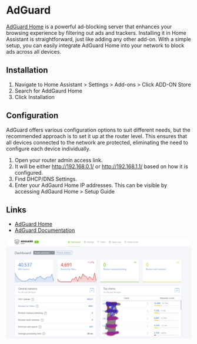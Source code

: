 # AdGuard

[AdGuard Home](https://adguard.com/adguard-home/overview.html) is a powerful ad-blocking server that enhances your browsing experience by filtering out ads and trackers. Installing it in Home Assistant is straightforward, just like adding any other add-on. With a simple setup, you can easily integrate AdGuard Home into your network to block ads across all devices.

## Installation 
1. Navigate to Home Assistant > Settings > Add-ons > Click ADD-ON Store
2. Search for AddGaurd Home
3. Click Installation 

## Configuration
AdGuard offers various configuration options to suit different needs, but the recommended approach is to set it up at the router level. This ensures that all devices connected to the network are protected, eliminating the need to configure each device individually.

1. Open your router admin access link. 
2. It will be either http://192.168.0.1/ or http://192.168.1.1/ based on how it is configured. 
3. Find DHCP/DNS Settings. 
4. Enter your AdGaurd Home IP addresses. This can be visible by accessing AdGaurd Home > Setup Guide

## Links
- [AdGuard Home](https://github.com/hassio-addons/addon-adguard-home)
- [AdGuard Documentation](https://github.com/hassio-addons/addon-adguard-home/blob/v5.1.2/README.md)


![AdGuard](/images/AdGaurd.png)